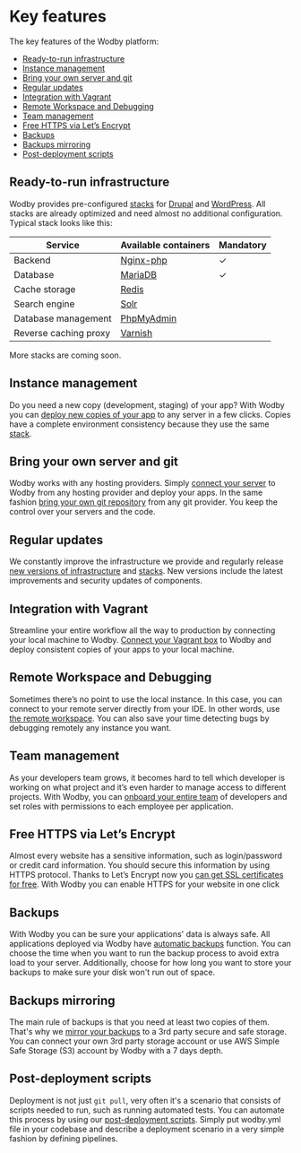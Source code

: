 # Key features

The key features of the Wodby platform:

* [Ready-to-run infrastructure](#ready-to-run-infrastructure)
* [Instance management](#instance-management)
* [Bring your own server and git](#bring-your-own-server-and-git)
* [Regular updates](#regular-updates)
* [Integration with Vagrant](#integration-with-vagrant)
* [Remote Workspace and Debugging](#remote-workspace-and-debugging)
* [Team management](#team-management)
* [Free HTTPS via Let’s Encrypt](#free-https-via-lets-encrypt)
* [Backups](#backups)
* [Backups mirroring](#backups-mirroring)
* [Post-deployment scripts](#post-deployment-scripts)

## Ready-to-run infrastructure

Wodby provides pre-configured [stacks](../stacks/README.md) for [Drupal](../apps/drupal/README.md) and [WordPress](../apps/wordpress/README.md). All stacks are already optimized and need almost no additional configuration. Typical stack looks like this:
  
| Service | Available containers | Mandatory |
| --------------------- | ---------------------------------------------- | - |
| Backend               | [Nginx-php](../stacks/containers/nginx-php/README.md) | ✓ |
| Database              | [MariaDB](../stacks/containers/mariadb.md)            | ✓ |
| Cache storage         | [Redis](../stacks/containers/redis.md)                |   |
| Search engine         | [Solr](../stacks/containers/apache-solr.md)           |   |
| Database management   | [PhpMyAdmin](../stacks/containers/phpmyadmin.md)      |   |
| Reverse caching proxy | [Varnish](../stacks/containers/varnish.md)            | &nbsp; |

More stacks are coming soon.

## Instance management

Do you need a new copy (development, staging) of your app? With Wodby you can [deploy new copies of your app](../apps/instances.md) to any server in a few clicks. Copies have a complete environment consistency because they use the same [stack](../stacks/README.md).  

## Bring your own server and git

Wodby works with any hosting providers. Simply [connect your server](../servers/README.md) to Wodby from any hosting provider and deploy your apps. In the same fashion [bring your own git repository](../git/README.md) from any git provider. You keep the control over your servers and the code.

## Regular updates 

We constantly improve the infrastructure we provide and regularly release [new versions of infrastructure](../infrastructure/versioning.md) and [stacks](../stacks/README.md). New versions include the latest improvements and security updates of components. 

## Integration with Vagrant

Streamline your entire workflow all the way to production by connecting your local machine to Wodby. [Connect your Vagrant box](../servers/connect/vagrant.md) to Wodby and deploy consistent copies of your apps to your local machine. 

## Remote Workspace and Debugging

Sometimes there’s no point to use the local instance. In this case, you can connect to your remote server directly from your IDE. In other words, use [the remote workspace](../apps/remote-workspace/README.md). You can also save your time detecting bugs by debugging remotely any instance you want.

## Team management

As your developers team grows, it becomes hard to tell which developer is working on what project and it’s even harder to manage access to different projects. With Wodby, you can [onboard your entire team](../team/README.md) of developers and set roles with permissions to each employee per application.

## Free HTTPS via Let’s Encrypt

Almost every website has a sensitive information, such as login/password or credit card information. You should secure this information by using HTTPS protocol. Thanks to Let’s Encrypt now you <a href="../apps/domains.html#https-ssl-via-lets-encrypt">can get SSL certificates for free</a>. With Wodby you can enable HTTPS for your website in one click

## Backups 

With Wodby you can be sure your applications' data is always safe. All applications deployed via Wodby have [automatic backups](../apps/backups.md) function. You can choose the time when you want to run the backup process to avoid extra load to your server. Additionally, choose for how long you want to store your backups to make sure your disk won't run out of space. 

## Backups mirroring

The main rule of backups is that you need at least two copies of them. That's why we <a href="../apps/backups.html#mirroring">mirror your backups</a> to a 3rd party secure and safe storage. You can connect your own 3rd party storage account or use AWS Simple Safe Storage (S3) account by Wodby with a 7 days depth.

## Post-deployment scripts

Deployment is not just `git pull`, very often it's a scenario that consists of scripts needed to run, such as running automated tests. You can automate this process by using our [post-deployment scripts](../deployment/post-deployment-scripts.md). Simply put wodby.yml file in your codebase and describe a deployment scenario in a very simple fashion by defining pipelines.